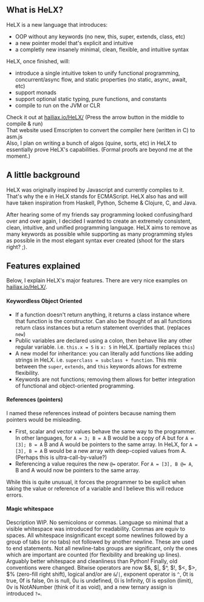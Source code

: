 ## What is HeLX?
HeLX is a new language that introduces:  
* OOP without any keywords (no new, this, super, extends, class, etc)  
* a new pointer model that's explicit and intuitive  
* a completly new insanely minimal, clean, flexible, and intuitive syntax  

HeLX, once finished, will:  
* introduce a single intuitive token to unify functional programming, concurrent/async flow, and static properties (no static, async, await, etc)  
* support monads
* support optional static typing, pure functions, and constants
* compile to run on the JVM or CLR

Check it out at [hailiax.io/HeLX/](https://hailiax.io/HeLX/) (Press the arrow button in the middle to compile & run)  
That website used Emscripten to convert the compiler here (written in C) to asm.js  
Also, I plan on writing a bunch of algos (quine, sorts, etc) in HeLX to essentially prove HeLX's capabilities. (Formal proofs are beyond me at the moment.)
  
## A little background
HeLX was originally inspired by Javascript and currently compiles to it. That's why the e in HeLX stands for ECMAScript. HeLX also has and will have taken inspiration from Haskell, Python, Scheme & Clojure, C, and Java.  
  
After hearing some of my friends say programming looked confusing/hard over and over again, I decided I wanted to create an extremely consistent, clean, intuitive, and unified programming language. HeLX aims to remove as many keywords as possible while supporting as many programming styles as possible in the most elegant syntax ever created (shoot for the stars right? ;).  
  
## Features explained  
Below, I explain HeLX's major features. There are very nice examples on [hailiax.io/HeLX/](https://hailiax.io/HeLX/).  

#### Keywordless Object Oriented
* If a function doesn't return anything, it returns a class instance where that function is the constructor. Can also be thought of as all functions return class instances but a return statement overrides that. (replaces `new`)  
* Public variables are declared using a colon, then behave like any other regular variable. i.e. `this.x = 5` is `x: 5` in HeLX. (partially replaces `this`)  
* A new model for inheritance: you can literally add functions like adding strings in HeLX. i.e. `superclass = subclass + function`. This mix between the `super`, `extends`, and `this` keywords allows for extreme flexibility.  
* Keywords are not functions; removing them allows for better integration of functional and object-oriented programming.  

#### References (pointers)  
I named these references instead of pointers because naming them pointers would be misleading.  
* First, scalar and vector values behave the same way to the programmer. In other languages, for `A = 3; B = A` B would be a copy of A but for `A = [3]; B = A` B and A would be pointers to the same array. In HeLX, for `A = [3], B = A` B would be a new array with deep-copied values from A. (Perhaps this is ultra-call-by-value?)  
* Referencing a value requires the new `@=` operator. For `A = [3], B @= A`, B and A would now be pointers to the same array. 

While this is quite unusual, it forces the programmer to be explicit when taking the value or reference of a variable and I believe this will reduce errors.

#### Magic whitespace  
Description WIP. No semicolons or commas. Language so minimal that a visible whitespace was introduced for readability. Commas are equiv to spaces. All whitespace insignificant except some newlines followed by a group of tabs (or no tabs) not followed by another newline. These are used to end statements. Not all newline-tabs groups are significant, only the ones which are important are counted (for flexibility and breaking up lines). Arguably better whitespace and cleanliness than Python! Finally, old conventions were changed. Bitwise operators are now $&, $|, $^, $!, $<, $>, $% (zero-fill right shift), logical and/or are `&`/`|`, exponent operator is `^`, 0t is true, 0f is false, 0n is null, 0u is undefined, 0i is Infinity, 0l is epsilon (limit), 0v is NotANumber (think of it as void), and a new ternary assign is introduced `?=`.
